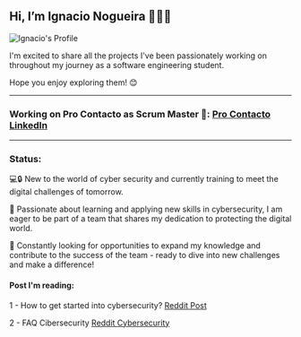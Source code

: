 ## Hi, I’m Ignacio Nogueira 👨🏽‍💻

![Ignacio's Profile](https://github.com/IgnacioNogueira/Profile-images/blob/main/Profile%20picture.jpg?raw=true)

I'm excited to share all the projects I've been passionately working on throughout my journey as a software engineering student.

Hope you enjoy exploring them! 😊

---

### Working on Pro Contacto as Scrum Master 🏢: [Pro Contacto LinkedIn](https://www.linkedin.com/company/grupoprocontacto/mycompany/verification/)

---

### Status: 

💻🔒 New to the world of cyber security and currently training to meet the digital challenges of tomorrow.

🚀 Passionate about learning and applying new skills in cybersecurity, I am eager to be part of a team that shares my dedication to protecting the digital world.

💪 Constantly looking for opportunities to expand my knowledge and contribute to the success of the team - ready to dive into new challenges and make a difference!


#### Post I'm reading: 

1 - How to get started into cybersecurity?
[Reddit Post](https://www.reddit.com/r/cybersecurity/comments/ti6a1n/how_to_get_started_into_cybersecurity/)

2 - FAQ Cibersecurity
[Reddit Cybersecurity](https://www.reddit.com/r/cybersecurity/wiki/faq/#wiki_faq)

